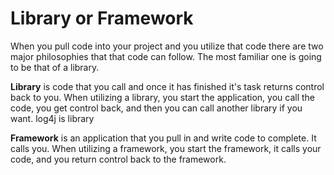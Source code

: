 # Library or Framework

When you pull code into your project and you utilize that code there are two major philosophies that that code can follow. The most familiar one is going to be that of a library.

**Library** is code that you call and once it has finished it's task returns control back to you. When utilizing a library, you start the application, you call the code, you get control back, and then you can call another library if you want. log4j is library

**Framework** is an application that you pull in and write code to complete. It calls you. When utilizing a framework, you start the framework, it calls your code, and you return control back to the framework.